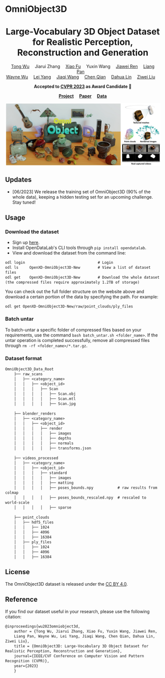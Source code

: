 # OmniObject3D


<div align="center">

<h1> Large-Vocabulary 3D Object Dataset for Realistic Perception, Reconstruction and Generation
</h1>

<div>
    <a href='https://wutong16.github.io/' target='_blank'>Tong Wu</a>&emsp;
    Jiarui Zhang&emsp;
    <a href='https://fuxiao0719.github.io/' target='_blank'>Xiao Fu</a>&emsp;
    Yuxin Wang&emsp;
    <a href='https://jiawei-ren.github.io/' target='_blank'>Jiawei Ren</a>&emsp;
    <a href='https://scholar.google.com/citations?user=lSDISOcAAAAJ&hl=zh-CN' target='_blank'>Liang Pan</a>&emsp;<br>
    <a href='https://wywu.github.io/' target='_blank'>Wayne Wu</a>&emsp;
    <a href='https://scholar.google.com.hk/citations?user=jZH2IPYAAAAJ&hl=en' target='_blank'>Lei Yang</a>&emsp;
    <a href='https://myownskyw7.github.io/' target='_blank'>Jiaqi Wang</a>&emsp;
    <a href='https://scholar.google.com/citations?view_op=list_works&hl=zh-CN&hl=zh-CN&user=AerkT0YAAAAJ&sortby=pubdate' target='_blank'>Chen Qian</a>&emsp;
    <a href='https://scholar.google.com/citations?user=GMzzRRUAAAAJ&hl=zh-CN' target='_blank'>Dahua Lin</a>&emsp;
    <a href='https://liuziwei7.github.io/' target='_blank'>Ziwei Liu</a>&emsp;
</div>

<strong>Accepted to <a href='https://cvpr2023.thecvf.com/' target='_blank'>CVPR 2023</a> as Award Candidate </strong> :partying_face:

<strong><a href='https://omniobject3d.github.io/' target='_blank'>Project</a>&emsp;</strong>
<strong><a href='https://arxiv.org/abs/2301.07525' target='_blank'>Paper</a>&emsp;</strong>
<strong><a href='https://opendatalab.com/OpenXD-OmniObject3D-New/download' target='_blank'>Data</a></strong>
</div>

![colored_mesh (1)](assets/teaser.png)

## Updates
- [06/2023] We release the training set of OmniObject3D (90\% of the whole data), keeping a hidden testing set for an upcoming challenge. Stay tuned!
## Usage
### Download the dataset
- Sign up [here](https://opendatalab.com/OpenXD-OmniObject3D-New/download).
- Install OpenDataLab's CLI tools through `pip install opendatalab`.
- View and download the dataset from the command line:
```
odl login                                 # Login
odl ls     OpenXD-OmniObject3D-New        # View a list of dataset files
odl get    OpenXD-OmniObject3D-New        # Download the whole dataset (the compressed files require approximately 1.2TB of storage)
```
You can check out the full folder structure on the website above and download a certain portion of the data by specifying the path. For example:
```
odl get OpenXD-OmniObject3D-New/raw/point_clouds/ply_files
```

### Batch untar
To batch-untar a specific folder of compressed files based on your requirements, use the command `bash batch_untar.sh <folder_name>`. 
If the untar operation is completed successfully, remove all compressed files through `rm -rf <folder_name>/*.tar.gz`.

### Dataset format

```
OmniObject3D_Data_Root
    ├── raw_scans               
    │   ├── <category_name>
    │   │   ├── <object_id>
    │   │   │   ├── Scan
    │   │   │   │   ├── Scan.obj
    │   │   │   │   ├── Scan.mtl
    │   │   │   │   ├── Scan.jpg
    
    ├── blender_renders         
    │   ├── <category_name>
    │   │   ├── <object_id>
    │   │   │   ├── render
    │   │   │   │   ├── images
    │   │   │   │   ├── depths
    │   │   │   │   ├── normals
    │   │   │   │   ├── transforms.json    
    
    ├── videos_processed       
    │   ├── <category_name>
    │   │   ├── <object_id>
    │   │   │   ├── standard
    │   │   │   │   ├── images
    │   │   │   │   ├── matting
    │   │   │   │   ├── poses_bounds.npy           # raw results from colmap
    │   │   │   │   ├── poses_bounds_rescaled.npy  # rescaled to world-scale
    │   │   │   │   ├── sparse

    ├── point_clouds    
    │   ├── hdf5_files
    │   │   ├── 1024
    │   │   ├── 4096
    │   │   ├── 16384
    │   ├── ply_files
    │   │   ├── 1024
    │   │   ├── 4096
    │   │   ├── 16384
```

## License
The OmniObject3D dataset is released under the [CC BY 4.0](https://creativecommons.org/licenses/by/4.0/).

## Reference
If you find our dataset useful in your research, please use the following citation:
```
@inproceedings{wu2023omniobject3d,
    author = {Tong Wu, Jiarui Zhang, Xiao Fu, Yuxin Wang, Jiawei Ren, 
    Liang Pan, Wayne Wu, Lei Yang, Jiaqi Wang, Chen Qian, Dahua Lin, Ziwei Liu},
    title = {OmniObject3D: Large-Vocabulary 3D Object Dataset for Realistic Perception, Reconstruction and Generation},
    journal={IEEE/CVF Conference on Computer Vision and Pattern Recognition (CVPR)},
    year={2023}
    }
```
